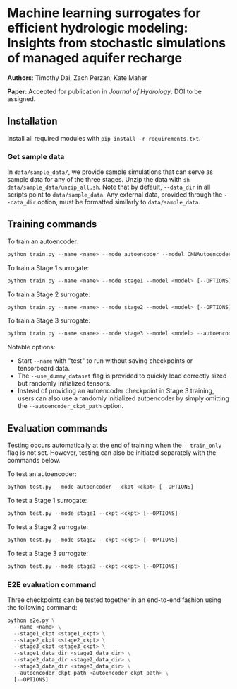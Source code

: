 # Machine learning surrogates for efficient hydrologic modeling: Insights from stochastic simulations of managed aquifer recharge

**Authors**: Timothy Dai, Zach Perzan, Kate Maher

**Paper**: Accepted for publication in *Journal of Hydrology*. DOI to be assigned.

## Installation

Install all required modules with `pip install -r requirements.txt`.

### Get sample data

In `data/sample_data/`, we provide sample simulations that can serve as sample data for any of the three stages.
Unzip the data with `sh data/sample_data/unzip_all.sh`.
Note that by default, `--data_dir` in all scripts point to `data/sample_data`.
Any external data, provided through the `--data_dir` option, must be formatted similarly to `data/sample_data`.

## Training commands

To train an autoencoder:
```python
python train.py --name <name> --mode autoencoder --model CNNAutoencoder [--OPTIONS]
```

To train a Stage 1 surrogate:
```python
python train.py --name <name> --mode stage1 --model <model> [--OPTIONS]
```

To train a Stage 2 surrogate:
```python
python train.py --name <name> --mode stage2 --model <model> [--OPTIONS]
```

To train a Stage 3 surrogate:
```python
python train.py --name <name> --mode stage3 --model <model> --autoencoder_ckpt_path <autoencoder_ckpt_path> [--OPTIONS]
```

Notable options:

* Start `--name` with "test" to run without saving checkpoints or tensorboard data.
* The `--use_dummy_dataset` flag is provided to quickly load correctly sized but randomly initialized tensors.
* Instead of providing an autoencoder checkpoint in Stage 3 training, users can also use a randomly initialized autoencoder by simply omitting the `--autoencoder_ckpt_path` option.

## Evaluation commands

Testing occurs automatically at the end of training when the `--train_only` flag is not set.
However, testing can also be initiated separately with the commands below.

To test an autoencoder:
```python
python test.py --mode autoencoder --ckpt <ckpt> [--OPTIONS]
```

To test a Stage 1 surrogate:
```python
python test.py --mode stage1 --ckpt <ckpt> [--OPTIONS]
```

To test a Stage 2 surrogate:
```python
python test.py --mode stage2 --ckpt <ckpt> [--OPTIONS]
```

To test a Stage 3 surrogate:
```python
python test.py --mode stage3 --ckpt <ckpt> [--OPTIONS]
```

### E2E evaluation command

Three checkpoints can be tested together in an end-to-end fashion using the following command:

```python
python e2e.py \
  --name <name> \
  --stage1_ckpt <stage1_ckpt> \
  --stage2_ckpt <stage2_ckpt> \
  --stage3_ckpt <stage3_ckpt> \
  --stage1_data_dir <stage1_data_dir> \
  --stage2_data_dir <stage2_data_dir> \
  --stage3_data_dir <stage3_data_dir> \
  --autoencoder_ckpt_path <autoencoder_ckpt_path> \
  [--OPTIONS]
```
